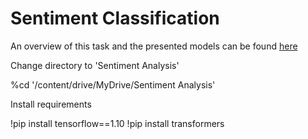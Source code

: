 # Sentiment Classification
An overview of this task and the presented models can be found [here](https://drive.google.com/file/d/1bvA7Ryw3u7pPzBs-DJ-Bz-wIflXK9vN_/view?usp=sharing)

Change directory to 'Sentiment Analysis'

%cd '/content/drive/MyDrive/Sentiment Analysis'

Install requirements

!pip install tensorflow==1.10
!pip install transformers

